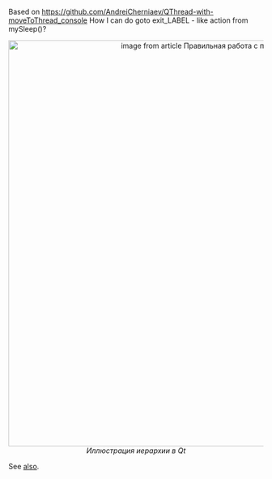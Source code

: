 Based on https://github.com/AndreiCherniaev/QThread-with-moveToThread_console How I can do goto exit_LABEL - like action from mySleep()?

<p align="center">
  <img alt="image from article Правильная работа с потоками в Qt" src="https://habrastorage.org/webt/zs/py/t2/zspyt2yti1t8-mr6k708rer0rao.png" width="800">
  <br>
    <em>Иллюстрация иерархии в Qt</em>
</p>

See [also](https://www.toptal.com/qt/qt-multithreading-c-plus-plus).
